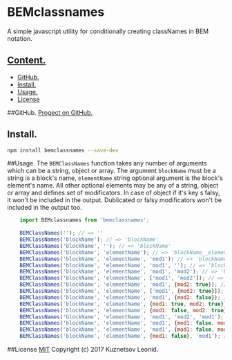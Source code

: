 # BEMclassnames

A simple javascript utility for conditionally creating classNames in BEM notation.

## [Content.](#user-content-content "Conten")
- [GitHub.](#user-content-github "Link to GitHub repository")
- [Install.](#user-content-install "Install")
- [Usage.](#user-content-usege "Usage")
- [License](#user-content-license "License")

##GitHub.
[Progect on GitHub.](https://github.com/kuznetsovlv/bemclassname "Link to GitHub repository")

## Install.
```bash
npm install bemclassnames --save-dev
```
##Usage.
The `BEMClassNames` function takes any number of arguments which can be a string, object or array. The argument `blockName` must be a string is a block's name, `elementName` string optional argument is the block's element's name. All other optional elements may be any of a string, object or array and defines set of modificators. In case of object if it's key s falsy, it won't be included in the output. Dublicated or falsy modificators won't be included in the output too.
```javascript
	import BEMclassnames from 'bemclassnames';
	
	BEMClassNames(''); // => ''
	BEMClassNames('blockName'); // => 'blockName'
	BEMClassNames('blockName', ''); // => 'blockName'
	BEMClassNames('blockName', 'elementName'); // => 'blockName__elementName'
	BEMClassNames('blockName', 'elementName', 'mod1'); // => 'blockName__elementName blockName__elementName_mod1'
	BEMClassNames('blockName', 'elementName', 'mod1', ''); // => 'blockName__elementName blockName__elementName_mod1'
	BEMClassNames('blockName', 'elementName', 'mod1', 'mod2'); // => 'blockName__elementName blockName__elementName_mod1 blockName__elementName_mod2'
	BEMClassNames('blockName', 'elementName', ['mod1', 'mod2']); // => 'blockName__elementName blockName__elementName_mod1 blockName__elementName_mod2'
	BEMClassNames('blockName', 'elementName', 'mod1', {mod2: true}); // => 'blockName__elementName blockName__elementName_mod1 blockName__elementName_mod2'
	BEMClassNames('blockName', 'elementName', ['mod1', {mod2: true}]); // => 'blockName__elementName blockName__elementName_mod1 blockName__elementName_mod2'
	BEMClassNames('blockName', 'elementName', 'mod1', {mod2: false}); // => 'blockName__elementName blockName__elementName_mod1'
	BEMClassNames('blockName', 'elementName', {mod1: true, mod2: true}); // => 'blockName__elementName blockName__elementName_mod1 blockName__elementName_mod2'
	BEMClassNames('blockName', 'elementName', {mod1: false, mod2: true}); // => 'blockName__elementName blockName__elementName_mod2'
	BEMClassNames('blockName', 'elementName', 'mod1', 'mod2', 'mod1'); // => 'blockName__elementName blockName__elementName_mod1 blockName__elementName_mod2'
	BEMClassNames('blockName', 'elementName', 'mod1', {mod1: false, mod2: true}); // => 'blockName__elementName blockName__elementName_mod1 blockName__elementName_mod2'
	BEMClassNames('blockName', 'elementName', 'mod1', {mod1: false, mod2: true}, ['mod2', 'mod3', {mod4: true}]); // => 'blockName__elementName blockName__elementName_mod1 blockName__elementName_mod2 blockName__elementName_mod3 blockName__elementName_mod4'
	BEMClassNames('blockName', 'elementName', {mod1: false}, 'mod1'); // => 'blockName__elementName blockName__elementName_mod1'
```

##License
[MIT](./LICENSE "MIT") Copyright (c) 2017 Kuznetsov Leonid.
